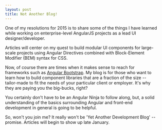 ```yaml
---
layout: post
title: Not Another Blog!
---
```


One of my resolutions for 2015 is to share some of the things I have learned while working on enterprise-level AngularJS projects as a lead UI designer/developer.

Articles will center on my quest to build modular UI components for large-scale projects using Angular Directives combined with Block-Element Modifier (BEM) syntax for CSS.

Now, of course there are times when it makes sense to reach for frameworks such as [Angular Bootstrap](http://angular-ui.github.io/bootstrap/). My blog is for those who want to learn how to build component libraries that are a fraction of the size -- tailor-made to fit the needs of your particular client or employer. It's why they are paying you the big-bucks, right?

You certainly don't have to be an Angular Ninja to follow along, but, a solid understanding of the basics surrounding Angular and front-end development in general is going to be helpful.

So, won't you join me? It really won't be 'Yet Another Development Blog' -- promise. Articles will begin to show up late January.
